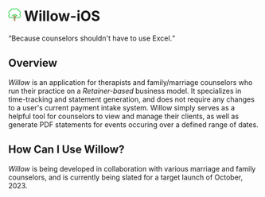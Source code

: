 <h1>
  <img src="/docs/tree.png"> Willow-iOS
</h1>

<q>Because counselors shouldn't have to use Excel.</q>

## Overview
_Willow_ is an application for therapists and family/marriage counselors who run their practice on a _Retainer-based_ business model. It specializes in time-tracking and statement generation, and does not require any changes to a user's current payment intake system. Willow simply serves as a helpful tool for counselors to view and manage their clients, as well as generate PDF statements for events occuring over a defined range of dates.

## How Can I Use Willow?
_Willow_ is being developed in collaboration with various marriage and family counselors, and is currently being slated for a target launch of October, 2023.
